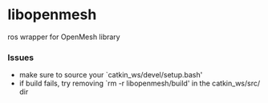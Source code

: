 # libopenmesh
ros wrapper for OpenMesh library

### Issues
- make sure to source your `catkin_ws/devel/setup.bash'
- if build fails, try removing `rm -r libopenmesh/build' in the catkin_ws/src/ dir

